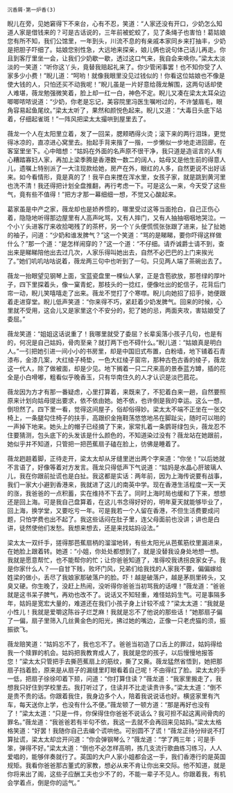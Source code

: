     沉香屑·第一炉香(3) 

   睨儿在旁，见她窘得下不来台，心有不忍，笑道：“人家还没有开口，少奶怎么知道人家是借钱来的？可是古话说的，三年前被蛇蛟了，见了条绳子也害怕！葛姑娘您有所不知，我们公馆里，一年到头，川流不息的有亲戚本家同乡来打抽丰，少奶是把胆子吓细了。姑娘您别性急，大远地来探亲，娘儿俩也说句体己话儿再走。你且到客厅里坐一会，让我们少奶歇一歇，透过这口气来，我自会来唤你。”梁太太淡淡的一笑道：“听你这丫头，竟替我赔起礼来了。你少管闲事罢！也不知你受了人家多少小费！”睨儿道：“呵哟！就像我眼里没见过钱似的！你看这位姑娘也不像是使大钱的人，只怕还买不动我呢！”睨儿虽是一片好意给薇龙解围，这两句话却使人难堪，薇龙勉强微笑着，脸上却一红一白，神色不定。睨儿又凑在梁太太耳朵边唧唧哝哝说道：“少奶，你老是忘记，美容院里冯医生嘱咐过的，不许皱眉毛，眼角容易起鱼尾纹。”梁太太听了，果然和颜悦色起来。睨儿又道：“大毒日头底下站着，仔细起雀斑！”一阵风把梁太太撮哄到屋里去了。

   薇龙一个人在太阳里立着，发了一回呆，腮颊晒得火烫；滚下来的两行泪珠，更觉得冰凉的，直凉进心窝里去。抬起手背来揩了一揩，一步懒似一步地走进回廊，在客室里坐下。心中暗想：“姑妈在外面的名声原不很干净，我只道是造谣言的人有心糟踏寡妇人家，再加上梁季腾是香港数一数二的阔人，姑母又是他生前的得意人儿，遗嘱上特别派了一大注现款给她，房产在外，眼红的人多，自然更说不出好话来。如今看情形，竟是真的了！我平白来搅在浑水里，女孩子家，就是跳到黄河里也洗不清！我还得把计划全盘推翻，再行考虑一下。可是这么一来，今天受了这些气，竟有些不值得！”把方才那一幕细细一想，不觉又心酸起来。

   葛家虽是中产之家，薇龙却也是娇养惯的，哪里受过这等当面抢白，自己正伤心着，隐隐地听得那边屋里有人高声叱骂，又有人摔门，又有人抽抽咽咽地哭泣。一个小丫头进客厅来收拾喝残了的茶杯，另一个丫头便慌慌张张跟了进来，扯了扯她的袖子，问道：“少奶和谁发脾气？”这一个笑道：“骂的是睇睇，要你吓得这样做什么？”那一个道：“是怎样闹穿的？”这一个道：“不仔细。请乔诚爵士请不到，查出来是睇睇陪他出去过几次，人家乐得叫她出去，自然不必巴巴的上门来挨光了。”她们叽叽咕咕说着，薇龙两三句中也听到了一句。只见两人端了茶碗出去了。

   薇龙一抬眼望见钢琴上面，宝蓝瓷盘里一棵仙人掌，正是含苞欲放，那苍绿的厚叶子，四下里探着头，像一窠青蛇，那枝头的一捻红，便像吐出的蛇信子，花背后门帘一动，睨儿笑嘻嘻走了出来。薇龙不觉打了个寒噤。睨儿向她招了招手，她便跟着走进穿堂。睨儿低声笑道：“你来得不巧，紧赶着少奶发脾气。回来的时候，心里就不受用，这会儿又是家里这个不安分的，犯了她的忌，两面夹攻，害姑娘受了委屈。”

   薇龙笑道：“姐姐这话说重了！我哪里就受了委屈？长辈奚落小孩子几句，也是有的，何况是自己姑妈，骨肉至亲？就打两下也不碍什么。”睨儿道：“姑娘真是明白人。”一引把她引进一间小小的书房里，却是中国旧式布置，白粉墙，地下铺着石青漆布，金漆几案，大红绫子椅垫，一色大红绫子窗帘，那种古色古香的绫子，薇龙这一代人，除了做被面，却是少见。地下搁着一只二尺来高的景泰蓝方罇，插的花全是小白嗗嘟，粗看似乎晚香玉，只有华南住久的人才认识是淡巴菰花。

   薇龙因为方才有那一番疑虑，心里打算着，来既来了，不犯着白来一趟，自然要照原来计划向姑母提出要求，依不依由她。她不依，也许倒是我的幸运。这么一想，倒坦然了。四下里一看，觉得这间屋子，俗却俗得妙。梁太太不端不正坐在一张交椅上，一条腿勾住椅子的扶手，高跟织金拖鞋荡悠悠地吊在脚趾尖，随时可以啪的一声掉下地来。她头上的帽子已经摘了下来，家常扎着一条鹦哥绿包头，薇龙忍不住要猜测，包头底下的头发该是什么颜色的，不知道染过没有？薇龙站在她跟前，她似乎并不知道，只管把一把芭蕉扇子磕在脸上，彷佛是睡着了。

   薇龙趔趄着脚，正待走开，梁太太却从牙缝里迸出两个字来道：“你坐！”以后她就不言语了，好像等着对方发言。薇龙只得低声下气说道：“姑妈是水晶心肝玻璃人儿，我在你跟前扯谎也是白扯。我这都是实话：两年前，因为上海传说要有战事，我们一家大小避到香港来，我就进了这儿的南英中学。现在香港生活程度一天一天的涨，我爸爸的一点积蓄，实在维持不下去了。同时上海时局也缓和了下来，想想还是回上海。可是我自己盘算着，在这儿书念得好好的，明年夏天就能够毕业了，回上海，换学堂，又要吃亏一年。可是我若一个人留在香港，不但生活费要成问题，只怕学费也出不起了。我这些话闷在肚子里，连父母面前也没讲；讲也是白讲，徒然使他们发愁。我想来想去，还是来找姑妈设法。”

   梁太太一双纤手，搓得那芭蕉扇柄的溜溜地转，有些太阳光从芭蕉筋纹里漏进来，在她脸上跟着转。她道：“小姐，你处处都想到了，就是没替我设身处地想一想。我就是愿意帮忙，也不能帮你的忙；让你爸爸知道了，准得咬我诱拐良家女子。我是你家什么人？──自甘下贱，败坏门风，兄弟们给我找的人家我不要，偏偏嫁给姓梁的做小，丢尽了我娘家那破落户的脸。吓！越是破落户，越是茅厕里砖头，又臭又硬。你生晚了，没赶上热闹，没听得你爸爸当初骂我的话哩！”薇龙道：“爸爸就是这书呆子脾气，再劝也改不了。说话又不知轻重，难怪姑妈生气。可是事隔多年，姑妈是宽宏大量的，难道还在我们小孩子身上计较不成？”梁太太道：“我就是小性儿！我就是爱嚼这陈谷子烂芝麻！我就是忘不了他说的那些话！”她那扇子偏了一偏，扇子里筛入几丝黄金色的阳光，拂过她的嘴边，正像一只老虎猫的须，振振欲飞。

   薇龙赔笑道：“姑妈忘不了，我也忘不了。爸爸当初造了口舌上的罪过，姑妈得给我一个赎罪的机会。姑妈把我教育成人了，我就是您的孩子，以后慢慢地报答您！”梁太太只管把手去撕芭蕉扇上的筋纹，撕了又撕。薇龙猛然省悟到，她把那扇子挡着脸，原来是从扇子的漏缝里盯眼看着自己呢！不由得红了脸。梁太太的手一低，把扇子徐徐叩着下颏，问道：“你打算住读？”薇龙道：“我家里搬走了，我想我只好住到学校里去。我打听过了，住读并不比走读贵许多。”梁太太道：“倒不是贵不贵的话。你跟着我住，我身边多个人，陪着我说说话也好。横竖家里有汽车，每天送你上学，也没有什么不便。”薇龙顿了一顿方道：“那是再好也没有了！”梁太太道：“只是一件，你保得住你爸爸不说话么？我可担不起这离间骨肉的罪名。”薇龙道：“我爸爸若有半句不依，我这一去就不会再回来见姑妈。”梁太太格格笑道：“好罢！我随你自己去编个谎哄他。可别圆不了谎！”薇龙正待分辩说不打算扯谎，梁太太却岔开问道：“你会弹钢琴么？”薇龙道：“学了两三年；可是手笨，弹得不好。”梁太太道：“倒也不必怎样高明，拣几支流行歌曲练习练习，人人爱唱的，能够伴奏就行了。英国的大户人家小姐都会这一手，我们香港行的是英国规矩。我看你爸爸那古董式的家教，想必从来不肯让你出来交际。他不知道，就是你将来出了阁，这些子应酬工夫也少不了的，不能一辈子不见人。你跟着我，有机会学着点，倒是你的运气。”

